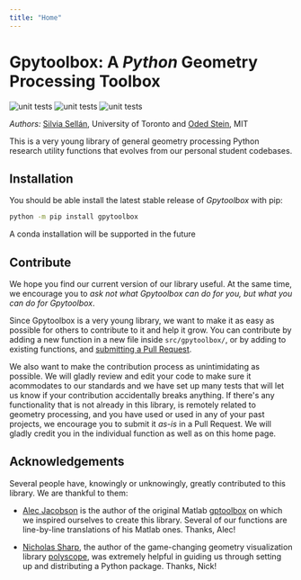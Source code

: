 ```yaml
---
title: "Home"
---
```



# Gpytoolbox: A *Python* Geometry Processing Toolbox

![unit
tests](https://github.com/sgsellan/gpytoolbox/actions/workflows/linux_build.yml/badge.svg)
![unit
tests](https://github.com/sgsellan/gpytoolbox/actions/workflows/macos_build.yml/badge.svg)
![unit
tests](https://github.com/sgsellan/gpytoolbox/actions/workflows/windows_build.yml/badge.svg)

*Authors:* [Silvia Sellán](https://www.silviasellan.com), University of Toronto
and [Oded Stein](https://odedstein.com), MIT

This is a very young library of general geometry processing Python research
utility functions that evolves from our personal student codebases. 

## Installation

You should be able install the latest stable release of *Gpytoolbox* with pip:
```bash
python -m pip install gpytoolbox
```
A conda installation will be supported in the future

## Contribute

We hope you find our current version of our library useful. At the same time, we
encourage you to *ask not what Gpytoolbox can do for you, but what you can do for
Gpytoolbox*. 

Since Gpytoolbox is a very young library, we want to make it as easy as possible
for others to contribute to it and help it grow. You can contribute by adding a
new function in a new file inside `src/gpytoolbox/`, or by adding to existing
functions, and [submitting a Pull
Request](https://docs.github.com/en/pull-requests/collaborating-with-pull-requests/proposing-changes-to-your-work-with-pull-requests/creating-a-pull-request).

We also want to make the contribution process as unintimidating as possible.
We will gladly review and edit your code to make sure it acommodates to our
standards and we have set up many tests that will let us know if your
contribution accidentally breaks anything. If there's any functionality that is
not already in this library, is remotely related to geometry processing, and you
have used or used in any of your past projects, we encourage you to submit it
*as-is* in a Pull Request. We will gladly credit you in the individual function
as well as on this home page.



## Acknowledgements

Several people have, knowingly or unknowingly, greatly contributed to this
library. We are thankful to them:

- [Alec Jacobson](https://www.cs.toronto.edu/~jacobson/) is the author of the
  original Matlab [gptoolbox](https://github.com/alecjacobson/gptoolbox) on
  which we inspired ourselves to create this library. Several of our functions
  are line-by-line translations of his Matlab ones. Thanks, Alec!

- [Nicholas Sharp](https://nmwsharp.com), the author of the game-changing
  geometry visualization library [polyscope](https://polyscope.run/py/), was
  extremely helpful in guiding us through setting up and distributing a Python
  package. Thanks, Nick!